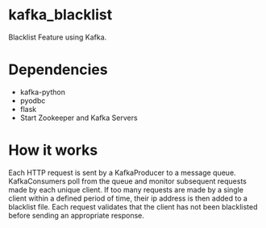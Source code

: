 # kafka_blacklist
Blacklist Feature using Kafka. 

# Dependencies
* kafka-python
* pyodbc
* flask
* Start Zookeeper and Kafka Servers

# How it works
Each HTTP request is sent by a KafkaProducer to a message queue. KafkaConsumers poll from the queue and monitor subsequent requests made by each unique client. If too many requests are made by a single client within a defined period of time, their ip address is then added to a blacklist file. Each request validates that the client has not been blacklisted before sending an appropriate response.

